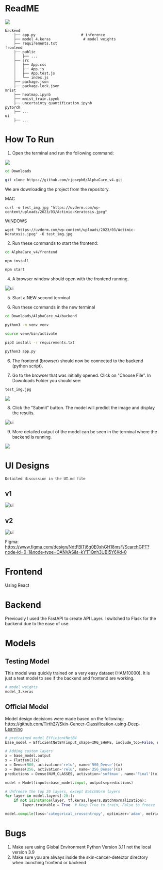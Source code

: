 # ReadME

![](ui/hierarchial.png)

```
backend
    ├── app.py                     # inference
    ├── model_4.keras               # model weights
    ├── requirements.txt
frontend
    ├── public
    │   ├── ...
    ├── src
    │   ├── App.css 
    │   ├── App.js
    │   ├── App.test.js
    │   └── index.js
    ├── package.json
    ├── package-lock.json
mnist
    ├── heatmap.ipynb               
    ├── mnist_train.ipynb           
    ├── uncertainty_quantification.ipynb
pytorch
    ├── ...                     
ui
    ├── ...                     
```

# How To Run 
1. Open the terminal and run the following command: 

![](ui/terminal.png)

```bash
cd Downloads 
```
```bash
git clone https://github.com/rjoseph6/AlphaCare_v4.git
```
We are downloading the project from the repository.

MAC
```
curl -o test_img.jpg "https://uvderm.com/wp-content/uploads/2023/03/Actinic-Keratosis.jpeg"
```
WINDOWS
```
wget "https://uvderm.com/wp-content/uploads/2023/03/Actinic-Keratosis.jpeg" -O test_img.jpg
```

2. Run these commands to start the frontend:

```bash
cd AlphaCare_v4/frontend
```

```bash
npm install
```

```bash
npm start
```

4. A browser window should open with the frontend running. 

![ui](ui/v1_frontend2.png)

5. Start a NEW second terminal

6. Run these commands in the new terminal

```bash
cd Downloads/AlphaCare_v4/backend 
```
```bash
python3 -m venv venv
```
```bash
source venv/bin/activate
```
```bash
pip3 install -r requirements.txt
```
```bash
python3 app.py
```

6. The frontend (browser) should now be connected to the backend (python script). 

7. Go to the browser that was initially opened. Click on "Choose File". In Downloads Folder you should see:
```
test_img.jpg
```
![](ui/downloads.png)

8. Click the "Submit" button. The model will predict the image and display the results.

![ui](ui/v1_frontend.png)

9. More detailed output of the model can be seen in the terminal where the backend is running.

![](ui/backend_terminal.png)

# UI Designs

```
Detailed discussion in the UI.md file
```

## v1
![ui](ui/ui_v1.png)

## v2

![ui](ui/ui_v2.png)

Figma: https://www.figma.com/design/NdtFBlTj6g0E0xhGH18msF/SearchGPT?node-id=0-1&node-type=CANVAS&t=kYT1Qnh3UBI5Y6Kd-0 


# Frontend 
Using React 

# Backend
Previously I used the FastAPI to create API Layer. I switched to Flask for the backend due to the ease of use. 

# Models
## Testing Model 
This model was quickly trained on a very easy dataset (HAM10000). It is just a test model to see if the backend and frontend are working. 

```python
# model weights
model_3.keras
```

## Official Model
Model design decisions were made based on the following:
https://github.com/Tirth27/Skin-Cancer-Classification-using-Deep-Learning

```python
# pretrained model EfficientNetB4
base_model = EfficientNetB4(input_shape=IMG_SHAPE, include_top=False, weights='imagenet')

# Adding custom layers
x = base_model.output
x = Flatten()(x)
x = Dense(500, activation='relu', name='500_Dense')(x)
x = Dense(256, activation='relu', name='256_Dense')(x)
predictions = Dense(NUM_CLASSES, activation='softmax', name='Final')(x)

model = Model(inputs=base_model.input, outputs=predictions)

# Unfreeze the top 20 layers, except BatchNorm layers
for layer in model.layers[-20:]:
    if not isinstance(layer, tf.keras.layers.BatchNormalization):
        layer.trainable = True  # Keep True to train, False to freeze

model.compile(loss='categorical_crossentropy', optimizer='adam', metrics=['accuracy'])
```



# Bugs
1. Make sure using Global Environment Python Version 3.11 not the local version 3.9
2. Make sure you are always inside the skin-cancer-detector directory when launching frontend or backend